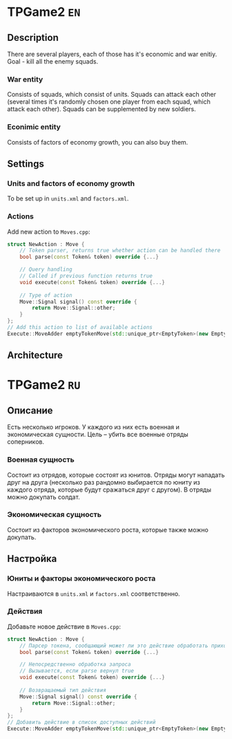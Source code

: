 # TPGame2 `EN`

## Description
There are several players, each of those has it's economic and war enitiy. Goal - kill all the enemy squads.
### War entity
Consists of squads, which consist of units. Squads can attack each other (several times it's randomly chosen one player from each squad, which attack each other). Squads can be supplemented by new soldiers.
### Econimic entity
Consists of factors of economy growth, you can also buy them.

## Settings
### Units and factors of economy growth
To be set up in `units.xml` and `factors.xml`.
### Actions
Add new action to `Moves.cpp`:
```c++
struct NewAction : Move {
    // Token parser, returns true whether action can be handled there
    bool parse(const Token& token) override {...}

    // Query handling
    // Called if previous function returns true
    void execute(const Token& token) override {...}
    
    // Type of action
    Move::Signal signal() const override {
        return Move::Signal::other;
    }
};
// Add this action to list of available actions
Execute::MoveAdder emptyTokenMove(std::unique_ptr<EmptyToken>(new EmptyToken()));
```

## Architecture



# TPGame2 `RU`

## Описание
Есть несколько игроков. У каждого из них есть военная и экономическая сущности. Цель – убить все военные отряды соперников.
### Военная сущность
Состоит из отрядов, которые состоят из юнитов. Отряды могут нападать друг на друга (несколько раз рандомно выбирается по юниту из каждого отряда, которые будут сражаться друг с другом). В отряды можно докупать солдат.
### Экономическая сущность
Состоит из факторов экономического роста, которые также можно докупать.

## Настройка
### Юниты и факторы экономического роста
Настраиваются в `units.xml` и `factors.xml` соответственно.
### Действия
Добавьте новое действие в `Moves.cpp`:
```c++
struct NewAction : Move {
    // Парсер токена, сообщающий может ли это действие обработать приходящий запрос
    bool parse(const Token& token) override {...}

    // Непосредственно обработка запроса
    // Вызывается, если parse вернул true
    void execute(const Token& token) override {...}
    
    // Возвращаемый тип действия
    Move::Signal signal() const override {
        return Move::Signal::other;
    }
};
// Добавить действие в список доступных действий
Execute::MoveAdder emptyTokenMove(std::unique_ptr<EmptyToken>(new EmptyToken()));
```


